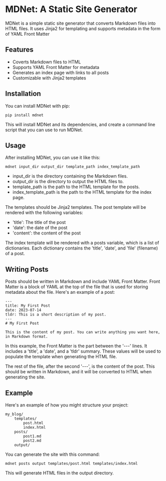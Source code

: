 # MDNet: A Static Site Generator
MDNet is a simple static site generator that converts Markdown files into HTML files. It uses Jinja2 for templating and supports metadata in the form of YAML Front Matter

## Features
- Coverts Markdown files to HTML
- Supports YAML Front Matter for metadata
- Generates an index page with links to all posts
- Customizable with Jinja2 templates

## Installation
You can install MDNet with pip:
```
pip install mdnet
```
This will install MDNet and its dependencies, and create a command line script that you can use to run MDNet.

## Usage
After installing MDNet, you can use it like this:
```
mdnet input_dir output_dir template_path index_template_path
```
- input_dir is the directory containing the Markdown files.
- output_dir is the directory to output the HTML files to.
- template_path is the path to the HTML template for the posts.
- index_template_path is the path to the HTML template for the index page.

The templates should be Jinja2 templates. The post template will be rendered with the following variables:
- 'title': The title of the post
- 'date': the date of the post
- 'content': the content of the post

The index template will be rendered with a posts variable, which is a list of dictionaries. Each dictionary contains the 'title', 'date', and 'file' (filename) of a post.

## Writing Posts
Posts should be written in Markdown and include YAML Front Matter. Front Matter is a block of YAML at the top of the file that is used for storing metadata about the file. Here's an example of a post:
```
---
title: My First Post
date: 2023-07-14
tldr: This is a short description of my post.
---
# My First Post

This is the content of my post. You can write anything you want here, in Markdown format.
```

In this example, the Front Matter is the part between the '---' lines. It includes a 'title', a 'date', and a 'tldr' summary. These values will be used to populate the template when generating the HTML file.

The rest of the file, after the second '---', is the content of the post. This should be written in Markdown, and it will be converted to HTML when generating the site.

## Example
Here's an example of how you might structure your project:
```
my_blog/
    templates/
        post.html
        index.html
    posts/
        post1.md
        post2.md
    output/
```
You can generate the site with this command:
```
mdnet posts output templates/post.html templates/index.html
```
This will generate HTML files in the output directory.
